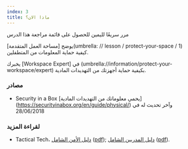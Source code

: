 ```yaml
---
index: 3
title: ماذا الان؟
---
```

مرر سريعًا لليمين للحصول على قائمة مراجعة هذا الدرس

يوضح [مساحة العمل المتقدمة](umbrella: // lesson / protect-your-space / 1) كيفية حماية المعلومات من المتطفلين.

يخبرك [Workspace Expert] في (umbrella://information/protect-your-workspace/expert) بكيفية حماية أجهزتك من التهديدات المادية.

### مصادر

* Security in a Box  [يحمي معلوماتك من التهديدات المادية] 
(https://securityinabox.org/en/guide/physical/) وآخر تحديث له في 28/06/2018

### لقراءة المزيد

- Tactical Tech، [دليل الأمن الشامل](https://holistic-security.tacticaltech.org) ([pdf](https://holistic-security.tacticaltech.org/downloads.html)); [دليل المدربين الشامل](https://holistic-security.tacticaltech.org/trainers-manual.html) ([pdf](https://holistic-security.tacticaltech.org/ckeditor_assets/attachments/60/holisticsecurity_trainersmanual.pdf)).